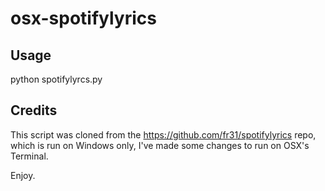 # osx-spotifylyrics

## Usage

python spotifylyrcs.py

## Credits

This script was cloned from the https://github.com/fr31/spotifylyrics repo, which is run on Windows only, I've made some changes to run on OSX's Terminal.

Enjoy.
